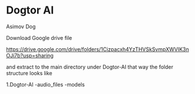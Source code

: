 # Dogtor AI
 Asimov Dog


Download Google drive file 

https://drive.google.com/drive/folders/1Cizpacxh4YzTHVSkSvmpXWVIK3nOJi7b?usp=sharing

and extract to the main directory under Dogtor-AI that way the folder structure looks like

1.Dogtor-AI
    -audio_files
    -models
 
